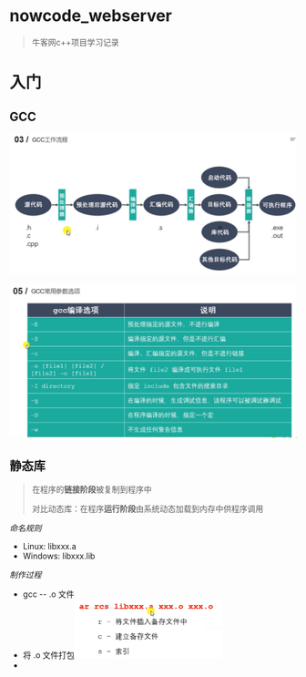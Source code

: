 # nowcode_webserver
> 牛客网c++项目学习记录

# 入门

## GCC

![image-20230511120948028](assets/image-20230511120948028.png)

![image-20230511154841921](assets/image-20230511154841921.png)

## 静态库

> 在程序的**链接阶段**被复制到程序中
>
> 对比动态库：在程序**运行阶段**由系统动态加载到内存中供程序调用

*命名规则*

- Linux: libxxx.a
- Windows: libxxx.lib

*制作过程*

- gcc -- .o 文件
- 将 .o 文件打包<img src="assets/image-20230511162045961.png" alt="image-20230511162045961" style="zoom:33%;" />
- 
